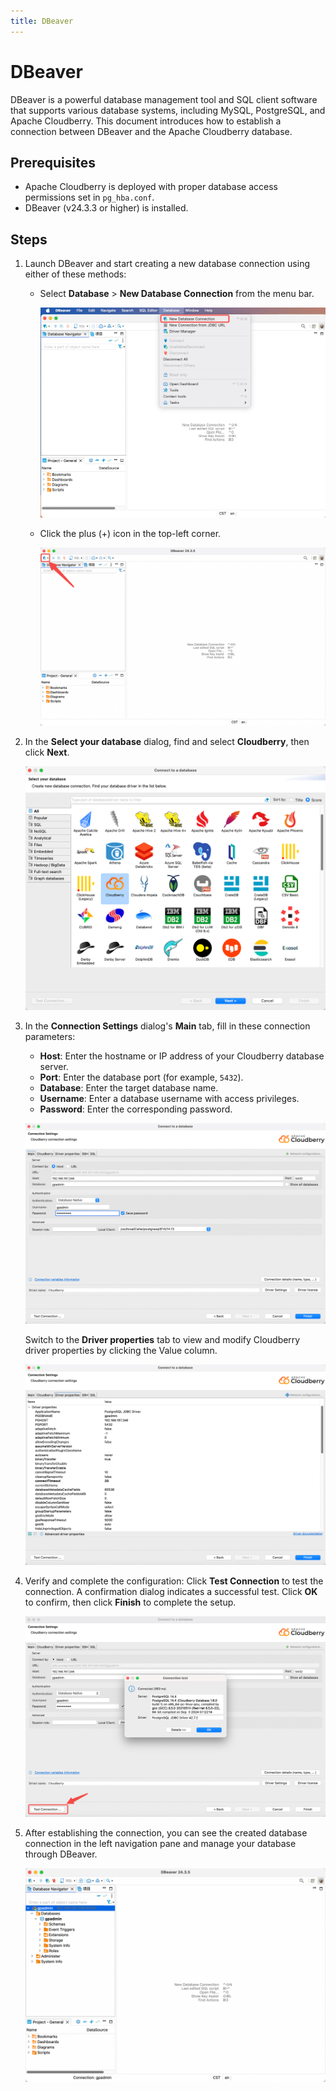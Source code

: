 ```yaml
---
title: DBeaver
---
```


# DBeaver

DBeaver is a powerful database management tool and SQL client software that supports various database systems, including MySQL, PostgreSQL, and Apache Cloudberry. This document introduces how to establish a connection between DBeaver and the Apache Cloudberry database.

## Prerequisites

- Apache Cloudberry is deployed with proper database access permissions set in `pg_hba.conf`.
- DBeaver (v24.3.3 or higher) is installed.

## Steps

1. Launch DBeaver and start creating a new database connection using either of these methods:

    - Select **Database** > **New Database Connection** from the menu bar.

        ![](../../media/dbeaver1.png)

    - Click the plus (+) icon in the top-left corner.

        ![](../../media/dbeaver2.png)

2. In the **Select your database** dialog, find and select **Cloudberry**, then click **Next**.

    ![](../../media/dbeaver3.png)

3. In the **Connection Settings** dialog's **Main** tab, fill in these connection parameters:

    - **Host**: Enter the hostname or IP address of your Cloudberry database server.
    - **Port**: Enter the database port (for example, `5432`).
    - **Database**: Enter the target database name.
    - **Username**: Enter a database username with access privileges.
    - **Password**: Enter the corresponding password.

    ![](../../media/dbeaver4.png)

    Switch to the **Driver properties** tab to view and modify Cloudberry driver properties by clicking the Value column.

    ![](../../media/dbeaver5.png)

4. Verify and complete the configuration: Click **Test Connection** to test the connection. A confirmation dialog indicates a successful test. Click **OK** to confirm, then click **Finish** to complete the setup.

    ![](../../media/dbeaver6.png)

5. After establishing the connection, you can see the created database connection in the left navigation pane and manage your database through DBeaver.

    ![](../../media/dbeaver7.png)
